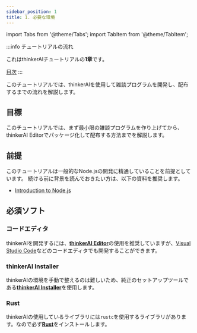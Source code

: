 ```yaml
---
sidebar_position: 1
title: 1. 必要な環境
---
```


import Tabs from '@theme/Tabs';
import TabItem from '@theme/TabItem';

:::info チュートリアルの流れ

これはthinkerAIチュートリアルの**1章**です。

[目次](/docs/category/tutorial)
:::

このチュートリアルでは、thinkerAIを使用して雑談プログラムを開発し、配布するまでの流れを解説します。

## 目標

このチュートリアルでは、まず最小限の雑談プログラムを作り上げてから、thinkerAI Editorでパッケージ化して配布する方法までを解説します。

## 前提

このチュートリアルは一般的なNode.jsの開発に精通していることを前提としています。 
続ける前に背景を読んでおきたい方は、以下の資料を推奨します。

- [Introduction to Node.js](https://nodejs.dev/en/learn/)

## 必須ソフト

### コードエディタ

thinkerAIを開発するには、[**thinkerAI Editor**](https://github.com/thinking-grp/thinkerAI-Editor)の使用を推奨していますが、[Visual Studio Code](https://code.visualstudio.com/)などのコードエディタでも開発することができます。

### thinkerAI Installer

thinkerAIの環境を手動で整えるのは難しいため、純正のセットアップツールである[**thinkerAI Installer**](https://github.com/thinking-grp/thinkerAI-Installer)を使用します。

### Rust

thinkerAIの使用しているライブラリには`rustc`を使用するライブラリがあります。なので必ず[**Rust**](https://rust-lang.org)をインストールします。
